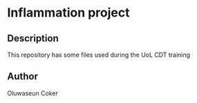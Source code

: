 # Inflammation project

## Description

This repository has some files used during the UoL CDT training

## Author
Oluwaseun Coker
